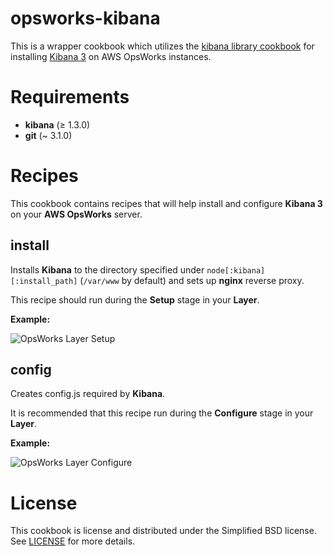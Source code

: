 opsworks-kibana
===============

This is a wrapper cookbook which utilizes the [kibana library cookbook](https://github.com/lusis/chef-kibana) for installing [Kibana 3](http://www.elasticsearch.org/overview/kibana/)
on AWS OpsWorks instances.

Requirements
============

* **kibana** (≥ 1.3.0)
* **git** (~ 3.1.0)

Recipes
=======

This cookbook contains recipes that will help install and configure **Kibana 3**
on your **AWS OpsWorks** server.

install
-------

Installs **Kibana** to the directory specified under `node[:kibana][:install_path]`
(`/var/www` by default) and sets up **nginx** reverse proxy.

This recipe should run during the **Setup** stage in your **Layer**.

**Example:**

![OpsWorks Layer Setup](https://s3-us-west-1.amazonaws.com/opsworks-elk/opsworks_kibana--install.png)

config
------

Creates config.js required by **Kibana**.

It is recommended that this recipe run during the **Configure** stage in your
**Layer**.

**Example:**

![OpsWorks Layer Configure](https://s3-us-west-1.amazonaws.com/opsworks-elk/opsworks_kibana--configure.png)

License
=======

This cookbook is license and distributed under the Simplified BSD license. See
[LICENSE](https://github.com/verdigris-cookbooks/opsworks-kibana/blob/master/LICENSE)
for more details.

